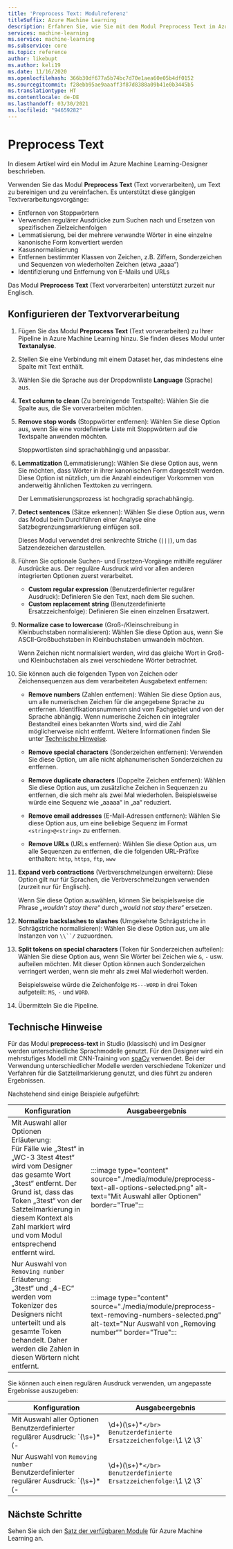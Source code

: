 ```yaml
---
title: 'Preprocess Text: Modulreferenz'
titleSuffix: Azure Machine Learning
description: Erfahren Sie, wie Sie mit dem Modul Preprocess Text im Azure Machine Learning-Designer Text bereinigen und vereinfachen.
services: machine-learning
ms.service: machine-learning
ms.subservice: core
ms.topic: reference
author: likebupt
ms.author: keli19
ms.date: 11/16/2020
ms.openlocfilehash: 366b30df677a5b74bc7d70e1aea60e05b4df0152
ms.sourcegitcommit: f28ebb95ae9aaaff3f87d8388a09b41e0b3445b5
ms.translationtype: HT
ms.contentlocale: de-DE
ms.lasthandoff: 03/30/2021
ms.locfileid: "94659282"
---
```

# <a name="preprocess-text"></a>Preprocess Text

In diesem Artikel wird ein Modul im Azure Machine Learning-Designer beschrieben.

Verwenden Sie das Modul **Preprocess Text** (Text vorverarbeiten), um Text zu bereinigen und zu vereinfachen. Es unterstützt diese gängigen Textverarbeitungsvorgänge:

* Entfernen von Stoppwörtern
* Verwenden regulärer Ausdrücke zum Suchen nach und Ersetzen von spezifischen Zielzeichenfolgen
* Lemmatisierung, bei der mehrere verwandte Wörter in eine einzelne kanonische Form konvertiert werden
* Kasusnormalisierung
* Entfernen bestimmter Klassen von Zeichen, z.B. Ziffern, Sonderzeichen und Sequenzen von wiederholten Zeichen (etwa „aaaa“)
* Identifizierung und Entfernung von E-Mails und URLs

Das Modul **Preprocess Text** (Text vorverarbeiten) unterstützt zurzeit nur Englisch.

## <a name="configure-text-preprocessing"></a>Konfigurieren der Textvorverarbeitung  

1.  Fügen Sie das Modul **Preprocess Text** (Text vorverarbeiten) zu Ihrer Pipeline in Azure Machine Learning hinzu. Sie finden dieses Modul unter **Textanalyse**.

1. Stellen Sie eine Verbindung mit einem Dataset her, das mindestens eine Spalte mit Text enthält.

1. Wählen Sie die Sprache aus der Dropdownliste **Language** (Sprache) aus.

1. **Text column to clean** (Zu bereinigende Textspalte): Wählen Sie die Spalte aus, die Sie vorverarbeiten möchten.

1. **Remove stop words** (Stoppwörter entfernen): Wählen Sie diese Option aus, wenn Sie eine vordefinierte Liste mit Stoppwörtern auf die Textspalte anwenden möchten. 

    Stoppwortlisten sind sprachabhängig und anpassbar.

1. **Lemmatization** (Lemmatisierung): Wählen Sie diese Option aus, wenn Sie möchten, dass Wörter in ihrer kanonischen Form dargestellt werden. Diese Option ist nützlich, um die Anzahl eindeutiger Vorkommen von anderweitig ähnlichen Texttoken zu verringern.

    Der Lemmatisierungsprozess ist hochgradig sprachabhängig.

1. **Detect sentences** (Sätze erkennen): Wählen Sie diese Option aus, wenn das Modul beim Durchführen einer Analyse eine Satzbegrenzungsmarkierung einfügen soll.

    Dieses Modul verwendet drei senkrechte Striche (`|||`), um das Satzendezeichen darzustellen.

1. Führen Sie optionale Suchen- und Ersetzen-Vorgänge mithilfe regulärer Ausdrücke aus. Der reguläre Ausdruck wird vor allen anderen integrierten Optionen zuerst verarbeitet.

    * **Custom regular expression** (Benutzerdefinierter regulärer Ausdruck): Definieren Sie den Text, nach dem Sie suchen.
    * **Custom replacement string** (Benutzerdefinierte Ersatzzeichenfolge): Definieren Sie einen einzelnen Ersatzwert.

1. **Normalize case to lowercase** (Groß-/Kleinschreibung in Kleinbuchstaben normalisieren): Wählen Sie diese Option aus, wenn Sie ASCII-Großbuchstaben in Kleinbuchstaben umwandeln möchten.

    Wenn Zeichen nicht normalisiert werden, wird das gleiche Wort in Groß- und Kleinbuchstaben als zwei verschiedene Wörter betrachtet.

1. Sie können auch die folgenden Typen von Zeichen oder Zeichensequenzen aus dem verarbeiteten Ausgabetext entfernen:

    * **Remove numbers** (Zahlen entfernen): Wählen Sie diese Option aus, um alle numerischen Zeichen für die angegebene Sprache zu entfernen. Identifikationsnummern sind vom Fachgebiet und von der Sprache abhängig. Wenn numerische Zeichen ein integraler Bestandteil eines bekannten Worts sind, wird die Zahl möglicherweise nicht entfernt. Weitere Informationen finden Sie unter [Technische Hinweise](#technical-notes).
    
    * **Remove special characters** (Sonderzeichen entfernen): Verwenden Sie diese Option, um alle nicht alphanumerischen Sonderzeichen zu entfernen.
    
    * **Remove duplicate characters** (Doppelte Zeichen entfernen): Wählen Sie diese Option aus, um zusätzliche Zeichen in Sequenzen zu entfernen, die sich mehr als zwei Mal wiederholen. Beispielsweise würde eine Sequenz wie „aaaaa“ in „aa“ reduziert.
    
    * **Remove email addresses** (E-Mail-Adressen entfernen): Wählen Sie diese Option aus, um eine beliebige Sequenz im Format `<string>@<string>` zu entfernen.  
    * **Remove URLs** (URLs entfernen): Wählen Sie diese Option aus, um alle Sequenzen zu entfernen, die die folgenden URL-Präfixe enthalten: `http`, `https`, `ftp`, `www`
    
1. **Expand verb contractions** (Verbverschmelzungen erweitern): Diese Option gilt nur für Sprachen, die Verbverschmelzungen verwenden (zurzeit nur für Englisch). 

    Wenn Sie diese Option auswählen, können Sie beispielsweise die Phrase *„wouldn't stay there“* durch *„would not stay there“* ersetzen.

1. **Normalize backslashes to slashes** (Umgekehrte Schrägstriche in Schrägstriche normalisieren): Wählen Sie diese Option aus, um alle Instanzen von `\\``/` zuzuordnen.

1. **Split tokens on special characters** (Token für Sonderzeichen aufteilen): Wählen Sie diese Option aus, wenn Sie Wörter bei Zeichen wie `&`, `-` usw. aufteilen möchten. Mit dieser Option können auch Sonderzeichen verringert werden, wenn sie mehr als zwei Mal wiederholt werden. 

    Beispielsweise würde die Zeichenfolge `MS---WORD` in drei Token aufgeteilt: `MS`, `-` und `WORD`.

1. Übermitteln Sie die Pipeline.

## <a name="technical-notes"></a>Technische Hinweise

Für das Modul **preprocess-text** in Studio (klassisch) und im Designer werden unterschiedliche Sprachmodelle genutzt. Für den Designer wird ein mehrstufiges Modell mit CNN-Training von [spaCy](https://spacy.io/models/en) verwendet. Bei der Verwendung unterschiedlicher Modelle werden verschiedene Tokenizer und Verfahren für die Satzteilmarkierung genutzt, und dies führt zu anderen Ergebnissen.

Nachstehend sind einige Beispiele aufgeführt:

| Konfiguration | Ausgabeergebnis |
| --- | --- |
|Mit Auswahl aller Optionen </br> Erläuterung: </br> Für Fälle wie „3test“ in „WC-3 3test 4test“ wird vom Designer das gesamte Wort „3test“ entfernt. Der Grund ist, dass das Token „3test“ von der Satzteilmarkierung in diesem Kontext als Zahl markiert wird und vom Modul entsprechend entfernt wird.| :::image type="content" source="./media/module/preprocess-text-all-options-selected.png" alt-text="Mit Auswahl aller Optionen" border="True"::: |
|Nur Auswahl von `Removing number` </br> Erläuterung: </br> „3test“ und „4-EC“ werden vom Tokenizer des Designers nicht unterteilt und als gesamte Token behandelt. Daher werden die Zahlen in diesen Wörtern nicht entfernt.| :::image type="content" source="./media/module/preprocess-text-removing-numbers-selected.png" alt-text="Nur Auswahl von „Removing number“" border="True"::: |

Sie können auch einen regulären Ausdruck verwenden, um angepasste Ergebnisse auszugeben:

| Konfiguration | Ausgabeergebnis |
| --- | --- |
|Mit Auswahl aller Optionen </br> Benutzerdefinierter regulärer Ausdruck: `(\s+)*(-|\d+)(\s+)*` </br> Benutzerdefinierte Ersatzzeichenfolge: `\1 \2 \3`| :::image type="content" source="./media/module/preprocess-text-regular-expression-all-options-selected.png" alt-text="Mit Auswahl aller Optionen und regulärem Ausdruck" border="True"::: |
|Nur Auswahl von `Removing number` </br> Benutzerdefinierter regulärer Ausdruck: `(\s+)*(-|\d+)(\s+)*` </br> Benutzerdefinierte Ersatzzeichenfolge: `\1 \2 \3`| :::image type="content" source="./media/module/preprocess-text-regular-expression-removing-numbers-selected.png" alt-text="Auswahl von „Removing number“ und regulärer Ausdruck" border="True"::: |


## <a name="next-steps"></a>Nächste Schritte

Sehen Sie sich den [Satz der verfügbaren Module](module-reference.md) für Azure Machine Learning an. 